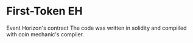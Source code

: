 # First-Token EH
Event Horizon's contract
The code was written in solidity and compiiled with coin mechanic's compiler.
